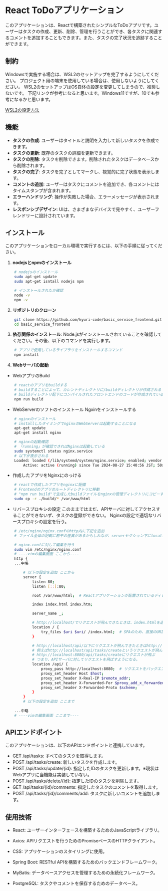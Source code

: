 # React ToDoアプリケーション

このアプリケーションは、Reactで構築されたシンプルなToDoアプリです。ユーザーはタスクの作成、更新、削除、管理を行うことができ、各タスクに関連するコメントを追加することもできます。また、タスクの完了状況を追跡することができます。

## 制約
Windowsで実施する場合は、WSL2のセットアップを完了するようにしてください。
プロジェクト用の端末を使用している場合は、使用しないようにしてください。
WSL2のセットアップはOS自体の設定を変更してしまうので、推奨しないです。
下記リンクが参考になると思います。Windows11ですが、10でも参考になるかと思います。

[WSL2の設定方法](https://note.com/hiro20180901/n/nc798a07485e2)


## 機能

- **タスクの作成**: ユーザーはタイトルと説明を入力して新しいタスクを作成できます。
- **タスクの更新**: 既存のタスクの詳細を更新できます。
- **タスクの削除**: タスクを削除できます。削除されたタスクはデータベースから削除されます。
- **タスクの完了**: タスクを完了としてマークし、視覚的に完了状態を表示します。
- **コメントの追加**: ユーザーはタスクにコメントを追加でき、各コメントにはタイムスタンプが含まれます。
- **エラーハンドリング**: 操作が失敗した場合、エラーメッセージが表示されます。
- **レスポンシブデザイン**: UIは、さまざまなデバイスで見やすく、ユーザーフレンドリーに設計されています。

## インストール

このアプリケーションをローカル環境で実行するには、以下の手順に従ってください。

1. **nodejsとnpmのインストール**
```bash
    # nodejsのインストール
    sudo apt-get update
    sudo apt-get isntall nodejs npm

    # インストールされたか確認
    node -v
    npm -v
```

2. **リポジトリのクローン**
```bash
    git clone https://github.com/kyuri-code/basic_service_frontend.git
    cd basic_service_frontend
```

3. **依存関係のインストール**: Node.jsがインストールされていることを確認してください。その後、以下のコマンドを実行します。
```bash
    # アプリで使用しているライブラリをインストールするコマンド
    npm install
```

4. **Webサーバの起動**
- WebアプリのBuild
```bash
    # reactのアプリをbuildする
    # buildすることによって、カレントディレクトリに/buildディレクトリが作成される
    # buildディレクトリ配下にコンパイルされたフロントエンドのコードが作成されている
    npm run build
```

- WebServerのソフトのインストール
Ngxinをインストールする
```bash
    # nginxのインストール
    # installしたタイミングでnginxのWebServerは起動することになる
    apt-get update
    apt-get install nginx

    # nginxの起動確認
    # 「running」が確認できればNginxは起動している
    sudo systemctl status nginx.service
    # 以下が表示される
    Loaded: loaded (/lib/systemd/system/nginx.service; enabled; vendor preset: enabled)
        Active: active (running) since Tue 2024-08-27 15:40:56 JST; 50s ago
```

- 作成したアプリをNginxにのっける
```bash
    # reactで作成したアプリをnginxに配備
    # Frontendのアプリのルートディレクトリに移動
    # "npm run build"で生成したbuildファイルをnginxの管理ディレクトリにコピーする
    sudo cp -r ./build/* /var/www/html
```

- リバースプロキシの設定
このままではまだ、APIサーバに対してアクセスすることができないず、タスクの登録ができない。
Nginxの設定で適切なリバースプロキシの設定を行う。
```bash
    # /etc/nginx/nginx.confのhttp内に下記を追加
    # ファイル全体の記載に若干の差異があるかもしれなが、serverセクション下にlocation /api/を追加するだけで問題ない。

    # nginx.confに対して編集を行う
    sudo vim /etc/nginx/nginx.conf
    # ----vimの編集画面 ここから----
    http {
    ...中略

        # 以下の設定を追加 ここから
        server {
            listen 80;
            listen [::]:80;

            root /var/www/html;  # Reactアプリケーションが配置されているディレクトリ

            index index.html index.htm;

            server_name _;

            # http://localhost/でリクエストが飛んできたときは、index.htmlを返却するようにする
            location / {
                try_files $uri $uri/ /index.html;  # SPAのため、直接のURIが存在しない場合でもindex.htmlを返す
            }

            # http://localhost/api/以下にリクエストが飛んできたときはhttp://localhost:8080に対してリクエストを送るようになる
            # 例えばhttp://localhost/api/tasks/createというリクエストが飛んだ場合は、
            # http://localhost:8080/api/tasks/createにリクエストが飛ぶ
            # つまり、APIサーバに対してリクエストを飛ばすようになる。
            location /api/ {
                proxy_pass http://localhost:8080;  # リクエストをバックエンドのSpring Bootにプロキシ
                proxy_set_header Host $host;
                proxy_set_header X-Real-IP $remote_addr;
                proxy_set_header X-Forwarded-For $proxy_add_x_forwarded_for;
                proxy_set_header X-Forwarded-Proto $scheme;
            }		
        }
        # 以下の設定を追加 ここまで
    
    ...中略
    # ----vimの編集画面 ここまで----
```

## APIエンドポイント
このアプリケーションは、以下のAPIエンドポイントと連携しています。

- GET /api/tasks: すべてのタスクを取得します。
- POST /api/tasks/create: 新しいタスクを作成します。
- POST /api/tasks/update/{id}: 指定したIDのタスクを更新します。※現状はWebアプリに当機能は実装していない。
- POST /api/tasks/delete/{id}: 指定したIDのタスクを削除します。
- GET /api/tasks/{id}/comments: 指定したタスクのコメントを取得します。
- POST /api/tasks/{id}/comments/add: タスクに新しいコメントを追加します。

## 使用技術
- React: ユーザーインターフェースを構築するためのJavaScriptライブラリ。
- Axios: APIリクエストを行うためのPromiseベースのHTTPクライアント。
- CSS: アプリケーションのスタイリングに使用。

- Spring Boot: RESTful APIを構築するためのバックエンドフレームワーク。
- MyBatis: データベースアクセスを管理するための永続化フレームワーク。
- PostgreSQL: タスクやコメントを保存するためのデータベース。